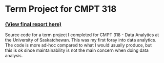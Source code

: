 # Term Project for CMPT 318
### [(View final report here)](pdfs/out/results.pdf)
Source code for a term project I completed for CMPT 318 - Data Analytics at the University of Saskatchewan. This was my first foray into
data analytics. The code is more ad-hoc compared to what I would usually produce, but this is ok since maintainability is
not the main concern when doing data analysis.
